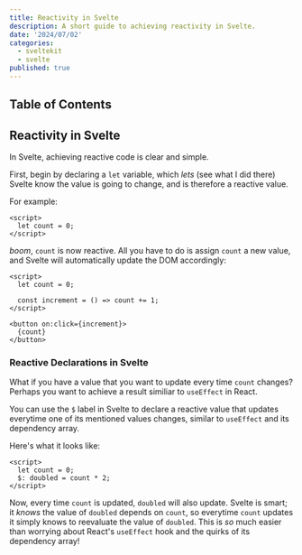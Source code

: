 ```yaml
---
title: Reactivity in Svelte
description: A short guide to achieving reactivity in Svelte.
date: '2024/07/02'
categories:
  - sveltekit
  - svelte
published: true
---
```


## Table of Contents

## Reactivity in Svelte

In Svelte, achieving reactive code is clear and simple.

First, begin by declaring a `let` variable, which _lets_ (see what I did there) Svelte know the value is going to change, and is therefore a reactive value.

For example:

```
<script>
  let count = 0;
</script>
```

_boom_, `count` is now reactive. All you have to do is assign `count` a new value, and Svelte will automatically update the DOM accordingly:

```
<script>
  let count = 0;

  const increment = () => count += 1;
</script>

<button on:click={increment}>
  {count}
</button>
```

### Reactive Declarations in Svelte

What if you have a value that you want to update every time `count` changes? Perhaps you want to achieve a result similiar to `useEffect` in React.

You can use the `$` label in Svelte to declare a reactive value that updates everytime one of its mentioned values changes, similar to `useEffect` and its dependency array.

Here's what it looks like:

```
<script>
  let count = 0;
  $: doubled = count * 2;
</script>
```

Now, every time `count` is updated, `doubled` will also update. Svelte is smart; it _knows_ the value of `doubled` depends on `count`, so everytime `count` updates it simply knows to reevaluate the value of `doubled`. This is _so_ much easier than worrying about React's `useEffect` hook and the quirks of its dependency array!
